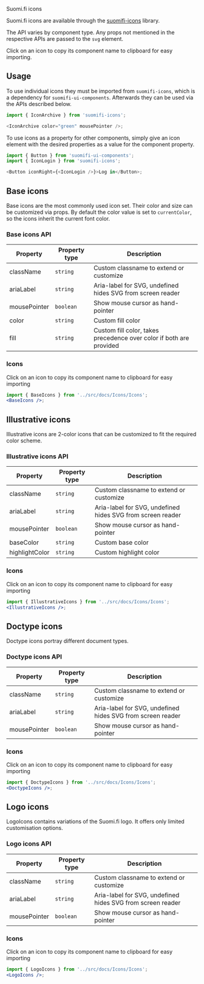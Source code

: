 Suomi.fi icons

Suomi.fi icons are available through the [suomifi-icons](https://github.com/vrk-kpa/suomifi-icons) library.

The API varies by component type. Any props not mentioned in the respective APIs are passed to the `svg` element.

Click on an icon to copy its component name to clipboard for easy importing.

## Usage

To use individual icons they must be imported from `suomifi-icons`, which is a dependency for `suomifi-ui-components`. Afterwards they can be used via the APIs described below.

```js
import { IconArchive } from 'suomifi-icons';

<IconArchive color="green" mousePointer />;
```

To use icons as a property for other components, simply give an icon element with the desired properties as a value for the component property.

```js
import { Button } from 'suomifi-ui-components';
import { IconLogin } from 'suomifi-icons';

<Button iconRight={<IconLogin />}>Log in</Button>;
```

## Base icons

Base icons are the most commonly used icon set. Their color and size can be customized via props. By default the color value is set to `currentColor`, so the icons inherit the current font color.

### Base icons API

| Property | Property type | Description |
| --- | --- | --- |
| className | `string` | Custom classname to extend or customize |
| ariaLabel | `string` | Aria-label for SVG, undefined hides SVG from screen reader |
| mousePointer | `boolean` | Show mouse cursor as hand-pointer |
| color | `string` | Custom fill color |
| fill | `string` | Custom fill color, takes precedence over color if both are provided |

### Icons

Click on an icon to copy its component name to clipboard for easy importing

```jsx noeditor
import { BaseIcons } from '../src/docs/Icons/Icons';
<BaseIcons />;
```

## Illustrative icons

Illustrative icons are 2-color icons that can be customized to fit the required color scheme.

### Illustrative icons API

| Property | Property type | Description |
| --- | --- | --- |
| className | `string` | Custom classname to extend or customize |
| ariaLabel | `string` | Aria-label for SVG, undefined hides SVG from screen reader |
| mousePointer | `boolean` | Show mouse cursor as hand-pointer |
| baseColor | `string` | Custom base color |
| highlightColor | `string` | Custom highlight color |

### Icons

Click on an icon to copy its component name to clipboard for easy importing

```jsx noeditor
import { IllustrativeIcons } from '../src/docs/Icons/Icons';
<IllustrativeIcons />;
```

## Doctype icons

Doctype icons portray different document types.

### Doctype icons API

| Property | Property type | Description |
| --- | --- | --- |
| className | `string` | Custom classname to extend or customize |
| ariaLabel | `string` | Aria-label for SVG, undefined hides SVG from screen reader |
| mousePointer | `boolean` | Show mouse cursor as hand-pointer |

### Icons

Click on an icon to copy its component name to clipboard for easy importing

```jsx noeditor
import { DoctypeIcons } from '../src/docs/Icons/Icons';
<DoctypeIcons />;
```

## Logo icons

LogoIcons contains variations of the Suomi.fi logo. It offers only limited customisation options.

### Logo icons API

| Property | Property type | Description |
| --- | --- | --- |
| className | `string` | Custom classname to extend or customize |
| ariaLabel | `string` | Aria-label for SVG, undefined hides SVG from screen reader |
| mousePointer | `boolean` | Show mouse cursor as hand-pointer |

### Icons

Click on an icon to copy its component name to clipboard for easy importing

```jsx noeditor
import { LogoIcons } from '../src/docs/Icons/Icons';
<LogoIcons />;
```

